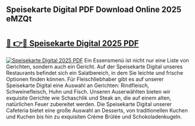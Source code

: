 ## Speisekarte Digital PDF Download Online 2025 eMZQt

# <h2><a href="http://gcbddhy.nevu.top/?p=Speisekarte+Digital">🔗 👉🔴 Speisekarte Digital 2025 PDF</a></h2>

[![Speisekarte Digital 2025 PDF](https://i.imgur.com/dBaPXMq.png)](http://gcbddhy.nevu.top/?p=Speisekarte+Digital)
Ein Essensmenü ist nicht nur eine Liste von Gerichten, sondern auch ein Gericht. Auf der Speisekarte Digital unseres Restaurants befindet sich ein Salatbereich, in dem Sie leichte und frische Optionen finden können. Für Fleischliebhaber gibt es auf unserer Speisekarte Digital eine Auswahl an Gerichten: Rindfleisch, Schweinefleisch, Huhn und Fisch. Unseren Auserwählten bieten wir exquisite Gerichte wie Schaschlik und Steak an, die auf einem alten, natürlichen Feuer zubereitet werden. Die Speisekarte Digital unserer Cafeteria bietet eine große Auswahl an Desserts, von traditionellen Kuchen und Kuchen bis hin zu exquisiten Crème Brûlée und Schokoladenkugeln.

